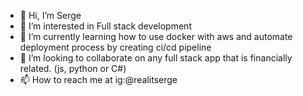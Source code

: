 - 👋 Hi, I’m Serge 
- 👀 I’m interested in Full stack development
- 🌱 I’m currently learning  how to use docker with aws and automate deployment process by creating ci/cd pipeline
- 💞️ I’m looking to collaborate on any full stack app that is financially related. (js, python or C#)
- 📫 How to reach me at ig:@realitserge  

